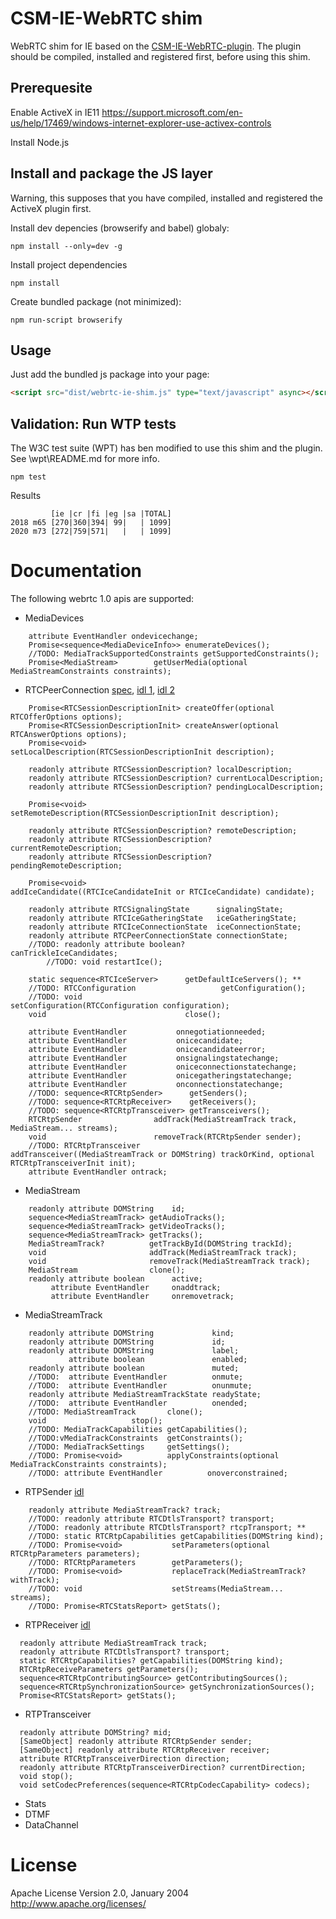 # CSM-IE-WebRTC shim
WebRTC shim for IE based on the
[CSM-IE-WebRTC-plugin](https://github.com/CoSMoSoftware/CSM-IE-WebRTC-plugin).
The plugin should be compiled, installed and registered first, before using this shim.

## Prerequesite

Enable ActiveX in IE11
https://support.microsoft.com/en-us/help/17469/windows-internet-explorer-use-activex-controls

Install Node.js

## Install and package the JS layer

Warning, this supposes that you have compiled, installed and registered the ActiveX plugin first.

Install dev depencies (browserify and babel) globaly:
```
npm install --only=dev -g
```

Install project dependencies
```
npm install
```

Create bundled package (not minimized):
```
npm run-script browserify
```

## Usage

Just add the bundled js package into your page:
```html
<script src="dist/webrtc-ie-shim.js" type="text/javascript" async></script>
```

## Validation: Run WTP tests
The W3C test suite (WPT) has ben modified to use this shim and the plugin.
See \wpt\README.md for more info.

```
npm test
```

Results
```
         [ie |cr |fi |eg |sa |TOTAL]
2018 m65 [270|360|394| 99|   | 1099]
2020 m73 [272|759|571|   |   | 1099]
```
 
# Documentation
The following webrtc 1.0 apis are supported:

- MediaDevices
```
	attribute EventHandler ondevicechange;
	Promise<sequence<MediaDeviceInfo>> enumerateDevices();
	//TODO: MediaTrackSupportedConstraints getSupportedConstraints();
	Promise<MediaStream>		getUserMedia(optional MediaStreamConstraints constraints);
```
- RTCPeerConnection [spec](https://www.w3.org/TR/webrtc/#peer-to-peer-connections),
[idl 1](https://www.w3.org/TR/webrtc/#interface-definition),
[idl 2](https://www.w3.org/TR/webrtc/#rtcpeerconnection-interface-extensions)
```
	Promise<RTCSessionDescriptionInit> createOffer(optional RTCOfferOptions options);
	Promise<RTCSessionDescriptionInit> createAnswer(optional RTCAnswerOptions options);
	Promise<void>                      setLocalDescription(RTCSessionDescriptionInit description);

	readonly attribute RTCSessionDescription? localDescription;
	readonly attribute RTCSessionDescription? currentLocalDescription;
	readonly attribute RTCSessionDescription? pendingLocalDescription;

	Promise<void>                      setRemoteDescription(RTCSessionDescriptionInit description);

	readonly attribute RTCSessionDescription? remoteDescription;
	readonly attribute RTCSessionDescription? currentRemoteDescription;
	readonly attribute RTCSessionDescription? pendingRemoteDescription;

	Promise<void>                      addIceCandidate((RTCIceCandidateInit or RTCIceCandidate) candidate);

	readonly attribute RTCSignalingState      signalingState;
	readonly attribute RTCIceGatheringState   iceGatheringState;
	readonly attribute RTCIceConnectionState  iceConnectionState;
	readonly attribute RTCPeerConnectionState connectionState;
	//TODO: readonly attribute boolean?               canTrickleIceCandidates;
        //TODO: void restartIce();

	static sequence<RTCIceServer>      getDefaultIceServers(); **
	//TODO: RTCConfiguration                   getConfiguration();
	//TODO: void                               setConfiguration(RTCConfiguration configuration);
	void                               close();

	attribute EventHandler           onnegotiationneeded;
	attribute EventHandler           onicecandidate;
	attribute EventHandler           onicecandidateerror;
	attribute EventHandler           onsignalingstatechange;
	attribute EventHandler           oniceconnectionstatechange;
	attribute EventHandler           onicegatheringstatechange;
	attribute EventHandler           onconnectionstatechange;
	//TODO: sequence<RTCRtpSender>      getSenders();
	//TODO: sequence<RTCRtpReceiver>    getReceivers();
	//TODO: sequence<RTCRtpTransceiver> getTransceivers();
	RTCRtpSender                addTrack(MediaStreamTrack track, MediaStream... streams);
	void                        removeTrack(RTCRtpSender sender);
	//TODO: RTCRtpTransceiver           addTransceiver((MediaStreamTrack or DOMString) trackOrKind, optional RTCRtpTransceiverInit init);
	attribute EventHandler ontrack;
```
- MediaStream
```
	readonly attribute DOMString    id;
	sequence<MediaStreamTrack> getAudioTracks();
	sequence<MediaStreamTrack> getVideoTracks();
	sequence<MediaStreamTrack> getTracks();
	MediaStreamTrack?          getTrackById(DOMString trackId);
	void                       addTrack(MediaStreamTrack track);
	void                       removeTrack(MediaStreamTrack track);
	MediaStream                clone();
	readonly attribute boolean      active;
		 attribute EventHandler		onaddtrack;
		 attribute EventHandler		onremovetrack;
```
- MediaStreamTrack
```
    readonly attribute DOMString             kind;
    readonly attribute DOMString             id;
    readonly attribute DOMString             label;
             attribute boolean               enabled;
    readonly attribute boolean               muted;
    //TODO:  attribute EventHandler          onmute;
    //TODO:  attribute EventHandler          onunmute;
    readonly attribute MediaStreamTrackState readyState;
    //TODO:  attribute EventHandler          onended;
    //TODO: MediaStreamTrack       clone();
    void                   stop();
    //TODO: MediaTrackCapabilities getCapabilities();
    //TODO:vMediaTrackConstraints  getConstraints();
    //TODO: MediaTrackSettings     getSettings();
    //TODO: Promise<void>          applyConstraints(optional MediaTrackConstraints constraints);
    //TODO: attribute EventHandler          onoverconstrained;
```
- RTPSender [idl](https://www.w3.org/TR/webrtc/#rtcrtpsender-interface)
```
    readonly attribute MediaStreamTrack? track;
    //TODO: readonly attribute RTCDtlsTransport? transport;
    //TODO: readonly attribute RTCDtlsTransport? rtcpTransport; **
    //TODO: static RTCRtpCapabilities getCapabilities(DOMString kind);
    //TODO: Promise<void>           setParameters(optional RTCRtpParameters parameters);
    //TODO: RTCRtpParameters        getParameters();
    //TODO: Promise<void>           replaceTrack(MediaStreamTrack? withTrack);
    //TODO: void                    setStreams(MediaStream... streams);
    //TODO: Promise<RTCStatsReport> getStats();
```
- RTPReceiver [idl](https://www.w3.org/TR/webrtc/#rtcrtpreceiver-interface)
```
  readonly attribute MediaStreamTrack track;
  readonly attribute RTCDtlsTransport? transport;
  static RTCRtpCapabilities? getCapabilities(DOMString kind);
  RTCRtpReceiveParameters getParameters();
  sequence<RTCRtpContributingSource> getContributingSources();
  sequence<RTCRtpSynchronizationSource> getSynchronizationSources();
  Promise<RTCStatsReport> getStats();
```
- RTPTransceiver
```
  readonly attribute DOMString? mid;
  [SameObject] readonly attribute RTCRtpSender sender;
  [SameObject] readonly attribute RTCRtpReceiver receiver;
  attribute RTCRtpTransceiverDirection direction;
  readonly attribute RTCRtpTransceiverDirection? currentDirection;
  void stop();
  void setCodecPreferences(sequence<RTCRtpCodecCapability> codecs);
```
- Stats
- DTMF
- DataChannel


# License

Apache License Version 2.0, 
January 2004
http://www.apache.org/licenses/
